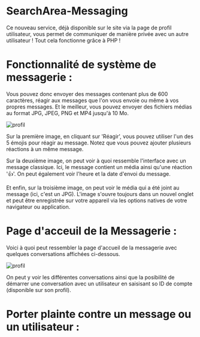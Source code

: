 # SearchArea-Messaging
Ce nouveau service, déjà disponible sur le site via la page de profil utilisateur, vous permet de communiquer de manière privée avec un autre utilisateur !
Tout cela fonctionne grâce à PHP !

# Fonctionnalité de système de messagerie :
Vous pouvez donc envoyer des messages contenant plus de 600 caractères, réagir aux messages que l'on vous envoie ou même à vos propres messages. Et le meilleur, vous pouvez envoyer des fichiers médias au format JPG, JPEG, PNG et MP4 jusqu'à 10 Mo.

![profil](https://searcharea.ddns.net/githubspec1.jpg)

Sur la première image, en cliquant sur 'Réagir', vous pouvez utiliser l'un des 5 émojis pour réagir au message. Notez que vous pouvez ajouter plusieurs réactions à un même message.

Sur la deuxième image, on peut voir à quoi ressemble l'interface avec un message classique. Ici, le message contient un média ainsi qu'une réaction '👍'. On peut également voir l'heure et la date d'envoi du message.

Et enfin, sur la troisième image, on peut voir le média qui a été joint au message (ici, c'est un JPG). L'image s'ouvre toujours dans un nouvel onglet et peut être enregistrée sur votre appareil via les options natives de votre navigateur ou application.

# Page d'acceuil de la Messagerie :

Voici à quoi peut ressembler la page d'accueil de la messagerie avec quelques conversations affichées ci-dessous.

![profil](https://searcharea.ddns.net/githubspec2.png)

On peut y voir les différentes conversations ainsi que la posibilité de démarrer une conversation avec un utilisateur en saisisant so ID de compte (disponible sur son profil).

# Porter plainte contre un message ou un utilisateur :





